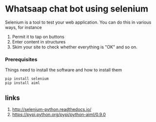 # Whatsaap chat bot using selenium

Selenium is a tool to test your web application. You can do this in various ways, for instance

1. Permit it to tap on buttons
2. Enter content in structures
3. Skim your site to check whether everything is "OK" and so on.


### Prerequisites

Things need to install the software and how to install them

```
pip install selenium
pip install aiml
```
 
## links 
1. http://selenium-python.readthedocs.io/
2. https://pypi.python.org/pypi/python-aiml/0.9.0




